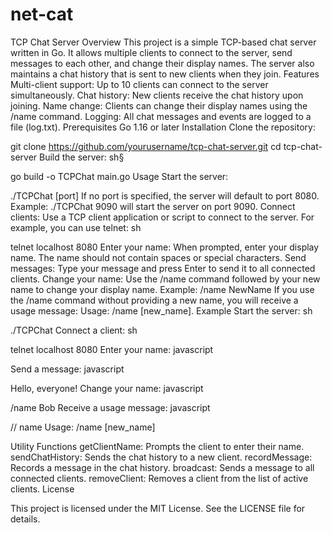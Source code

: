 # net-cat

TCP Chat Server
Overview
This project is a simple TCP-based chat server written in Go. It allows multiple clients to connect to the server, send messages to each other, and change their display names. The server also maintains a chat history that is sent to new clients when they join.
Features
Multi-client support: Up to 10 clients can connect to the server simultaneously.
Chat history: New clients receive the chat history upon joining.
Name change: Clients can change their display names using the /name command.
Logging: All chat messages and events are logged to a file (log.txt).
Prerequisites
Go 1.16 or later
Installation
Clone the repository:



git clone https://github.com/yourusername/tcp-chat-server.git
cd tcp-chat-server
Build the server:
sh§


go build -o TCPChat main.go
Usage
Start the server:

./TCPChat [port]
If no port is specified, the server will default to port 8080.
Example: ./TCPChat 9090 will start the server on port 9090.
Connect clients:
Use a TCP client application or script to connect to the server. For example, you can use telnet:
sh


telnet localhost 8080
Enter your name:
When prompted, enter your display name. The name should not contain spaces or special characters.
Send messages:
Type your message and press Enter to send it to all connected clients.
Change your name:
Use the /name command followed by your new name to change your display name.
Example: /name NewName
If you use the /name command without providing a new name, you will receive a usage message: Usage: /name [new_name].
Example
Start the server:
sh


./TCPChat
Connect a client:
sh


telnet localhost 8080
Enter your name:
javascript


[ENTER YOUR NAME]: Alice
Send a message:
javascript


Hello, everyone!
Change your name:
javascript


/name Bob
Receive a usage message:
javascript


// name Usage: /name [new_name]

Utility Functions
getClientName: Prompts the client to enter their name.
sendChatHistory: Sends the chat history to a new client.
recordMessage: Records a message in the chat history.
broadcast: Sends a message to all connected clients.
removeClient: Removes a client from the list of active clients.
License

This project is licensed under the MIT License. See the LICENSE file for details.


